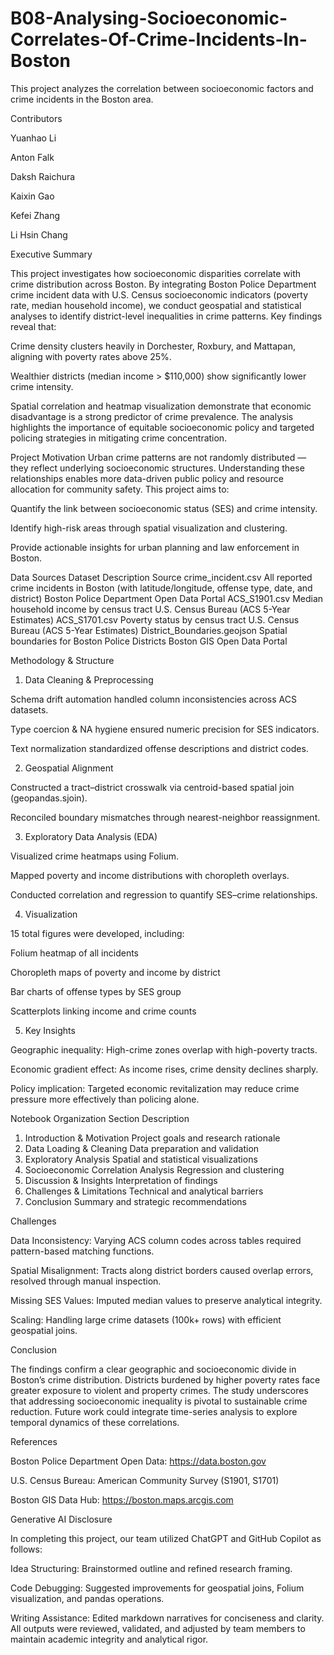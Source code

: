 # B08-Analysing-Socioeconomic-Correlates-Of-Crime-Incidents-In-Boston
This project analyzes the correlation between socioeconomic factors and crime incidents in the Boston area.



Contributors

Yuanhao Li

Anton Falk

Daksh Raichura

Kaixin Gao

Kefei Zhang

Li Hsin Chang



Executive Summary

This project investigates how socioeconomic disparities correlate with crime distribution across Boston. By integrating Boston Police Department crime incident data with U.S. Census socioeconomic indicators (poverty rate, median household income), we conduct geospatial and statistical analyses to identify district-level inequalities in crime patterns.
Key findings reveal that:

Crime density clusters heavily in Dorchester, Roxbury, and Mattapan, aligning with poverty rates above 25%.

Wealthier districts (median income > $110,000) show significantly lower crime intensity.

Spatial correlation and heatmap visualization demonstrate that economic disadvantage is a strong predictor of crime prevalence.
The analysis highlights the importance of equitable socioeconomic policy and targeted policing strategies in mitigating crime concentration.

Project Motivation
Urban crime patterns are not randomly distributed — they reflect underlying socioeconomic structures. Understanding these relationships enables more data-driven public policy and resource allocation for community safety.
This project aims to:

Quantify the link between socioeconomic status (SES) and crime intensity.

Identify high-risk areas through spatial visualization and clustering.

Provide actionable insights for urban planning and law enforcement in Boston.

Data Sources
Dataset	Description	Source
crime_incident.csv	All reported crime incidents in Boston (with latitude/longitude, offense type, date, and district)	Boston Police Department Open Data Portal
ACS_S1901.csv	Median household income by census tract	U.S. Census Bureau (ACS 5-Year Estimates)
ACS_S1701.csv	Poverty status by census tract	U.S. Census Bureau (ACS 5-Year Estimates)
District_Boundaries.geojson	Spatial boundaries for Boston Police Districts	Boston GIS Open Data Portal

Methodology & Structure
1. Data Cleaning & Preprocessing

Schema drift automation handled column inconsistencies across ACS datasets.

Type coercion & NA hygiene ensured numeric precision for SES indicators.

Text normalization standardized offense descriptions and district codes.

2. Geospatial Alignment

Constructed a tract–district crosswalk via centroid-based spatial join (geopandas.sjoin).

Reconciled boundary mismatches through nearest-neighbor reassignment.

3. Exploratory Data Analysis (EDA)

Visualized crime heatmaps using Folium.

Mapped poverty and income distributions with choropleth overlays.

Conducted correlation and regression to quantify SES–crime relationships.

4. Visualization

15 total figures were developed, including:

Folium heatmap of all incidents

Choropleth maps of poverty and income by district

Bar charts of offense types by SES group

Scatterplots linking income and crime counts

5. Key Insights

Geographic inequality: High-crime zones overlap with high-poverty tracts.

Economic gradient effect: As income rises, crime density declines sharply.

Policy implication: Targeted economic revitalization may reduce crime pressure more effectively than policing alone.

Notebook Organization
Section	Description
1. Introduction & Motivation	Project goals and research rationale
2. Data Loading & Cleaning	Data preparation and validation
3. Exploratory Analysis	Spatial and statistical visualizations
4. Socioeconomic Correlation Analysis	Regression and clustering
5. Discussion & Insights	Interpretation of findings
6. Challenges & Limitations	Technical and analytical barriers
7. Conclusion	Summary and strategic recommendations
   
Challenges

Data Inconsistency: Varying ACS column codes across tables required pattern-based matching functions.

Spatial Misalignment: Tracts along district borders caused overlap errors, resolved through manual inspection.

Missing SES Values: Imputed median values to preserve analytical integrity.

Scaling: Handling large crime datasets (100k+ rows) with efficient geospatial joins.

Conclusion

The findings confirm a clear geographic and socioeconomic divide in Boston’s crime distribution. Districts burdened by higher poverty rates face greater exposure to violent and property crimes.
The study underscores that addressing socioeconomic inequality is pivotal to sustainable crime reduction. Future work could integrate time-series analysis to explore temporal dynamics of these correlations.

References

Boston Police Department Open Data: https://data.boston.gov

U.S. Census Bureau: American Community Survey (S1901, S1701)

Boston GIS Data Hub: https://boston.maps.arcgis.com

Generative AI Disclosure

In completing this project, our team utilized ChatGPT and GitHub Copilot as follows:

Idea Structuring: Brainstormed outline and refined research framing.

Code Debugging: Suggested improvements for geospatial joins, Folium visualization, and pandas operations.

Writing Assistance: Edited markdown narratives for conciseness and clarity.
All outputs were reviewed, validated, and adjusted by team members to maintain academic integrity and analytical rigor.
